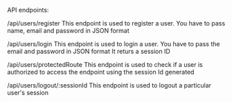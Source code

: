 API endpoints:

/api/users/register
This endpoint is used to register a user. You have to pass name, email and password in JSON format

/api/users/login
This endpoint is used to login a user. You have to pass the email and password in JSON format
It returs a session ID

/api/users/protectedRoute
This endpoint is used to check if a user is authorized to access the endpoint using the session Id generated 

/api/users/logout/:sessionId
This endpoint is used to logout a particular user's session